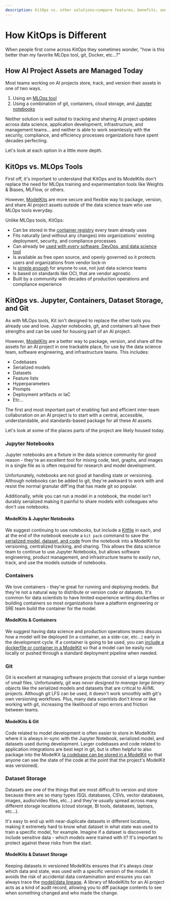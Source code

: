 ```yaml
---
description: KitOps vs. other solutions—compare features, benefits, and use cases to understand why ModelKits are the future of AI/ML packaging.
---
```

# How KitOps is Different

When people first come across KitOps they sometimes wonder, "how is this better than my favorite MLOps tool, git, Docker, etc...?"

## How AI Project Assets are Managed Today

Most teams working on AI projects store, track, and version their assets in one of two ways.

1. Using an [MLOps tool](#kitops-vs-mlops-tools)
1. Using a combination of git, containers, cloud storage, and [Jupyter notebooks](#kitops-vs-jupyter-containers-dataset-storage-and-git)

Neither solution is well suited to tracking and sharing AI project updates across data science, application development, infrastructure, and management teams... and neither is able to work seamlessly with the security, compliance, and efficiency processes organizations have spent decades perfecting.

Let's look at each option in a little more depth.

## KitOps vs. MLOps Tools

First off, it's important to understand that KitOps and its ModelKits don't replace the need for MLOps training and experimentation tools like Weights & Biases, MLFlow, or others.

However, [ModelKits](../modelkit/intro/) are more secure and flexible way to package, version, and share AI project assets outside of the data science team who use MLOps tools everyday.

Unlike MLOps tools, KitOps:

* Can be stored in the [container registry](https://kitops.ml/docs/modelkit/compatibility/#compliant-oci-registries) every team already uses
* Fits naturally (and without any changes) into organizations' existing deployment, security, and compliance processes
* Can already be [used with *every* software, DevOps, and data science tool](../modelkit/compatibility/)
* Is available as free open source, and openly governed so it protects users and organizations from vendor lock-in
* Is [simple enough](../get-started/) for anyone to use, not just data science teams
* Is based on standards like OCI, that are vendor agnostic
* Built by a community with decades of production operations and compliance experience

## KitOps vs. Jupyter, Containers, Dataset Storage, and Git

As with MLOps tools, Kit isn't designed to replace the other tools you already use and love. Jupyter notebooks, git, and containers all have their strengths and can be used for housing part of an AI project.

However, [ModelKits](../modelkit/intro/) are a better way to package, version, and share *all* the assets for an AI project in one trackable place, for use by the data science team, software engineering, and infrastructure teams. This includes:

* Codebases
* Serialized models
* Datasets
* Feature lists
* Hyperparameters
* Prompts
* Deployment artifacts or IaC
* Etc...

The first and most important part of enabling fast and efficient inter-team collaboration on an AI project is to start with a central, accessible, understandable, and standards-based package for all these AI assets.

Let's look at some of the places parts of the project are likely housed today.

### Jupyter Notebooks

Jupyter notebooks are a fixture in the data science community for good reason - they're an excellent tool for mixing code, text, graphs, and images in a single file as is often required for research and model development.

Unfortunately, notebooks are not good at handling state or versioning. Although notebooks can be added to git, they're awkward to work with and resist the normal granular diff'ing that has made git so popular.

Additionally, while you can run a model in a notebook, the model isn't durably serialized making it painful to share models with colleagues who don't use notebooks.

#### ModelKits & Jupyter Notebooks

We suggest continuing to use notebooks, but include a [Kitfile](../kitfile/kf-overview/) in each, and at the end of the notebook execute a `kit pack` command to save the [serialized model, dataset, and code](../cli/cli-reference/#kit-pack) from the notebook into a ModelKit for versioning, centralized tracking, and sharing. This allows the data science team to continue to use Jupyter Notebooks, but allows software engineering, product management, and infrastructure teams to easily run, track, and use the models outside of notebooks.

### Containers

We love containers - they're great for running and deploying models. But they're not a natural way to distribute or version code or datasets. It's common for data scientists to have limited experience writing dockerfiles or building containers so most organizations have a platform engineering or SRE team build the container for the model.

#### ModelKits & Containers

We suggest having data science and production operations teams discuss how a model will be deployed (in a container, as a side-car, etc...) early in the development cycle. If a container is going to be used, you can [include a dockerfile or container in a ModelKit](../kitfile/kf-overview/#kitfile-structure) so that a model can be easily run locally or pushed through a standard deployment pipeline when needed.

### Git

Git is excellent at managing software projects that consist of a large number of small files. Unfortunately, git was _never designed to manage large binary objects_ like the serialized models and datasets that are critical to AI/ML projects. Although git LFS can be used, it doesn't work smoothly with git's own versioning workflows. Plus, many data scientists don't know or like working with git, increasing the likelihood of repo errors and friction between teams.

#### ModelKits & Git

Code related to model development is often easier to store in ModelKits where it is always in-sync with the Jupyter Notebook, serialized model, and datasets used during development. Larger codebases and code related to application integrations are best kept in git, but is often helpful to also package into the ModelKit ([a codebase can be stored in a ModelKit](../kitfile/format/#code) so that anyone can see the state of the code at the point that the project's ModelKit was versioned).

### Dataset Storage

Datasets are one of the things that are most difficult to version and store because there are so many types (SQL databases, CSVs, vector databases, images, audio/video files, etc...) and they're usually spread across many different storage locations (cloud storage, BI tools, databases, laptops, etc...).

It's easy to end up with near-duplicate datasets in different locations, making it extremely hard to know what dataset in what state was used to train a specific model, for example. Imagine if a dataset is discovered to include sensitive data - which models were trained with it? It's important to protect against these risks from the start.

#### ModelKits & Dataset Storage

Keeping datasets in versioned ModelKits ensures that it's always clear which data and state, was used with a specific version of the model. It avoids the risk of accidental data contamination and ensures you can always trace the [model/data lineage](../modelkit/spec/#terminology-and-structure). A library of ModelKits for an AI project acts as a kind of audit record, allowing you to diff package contents to see when something changed and who made the change.

